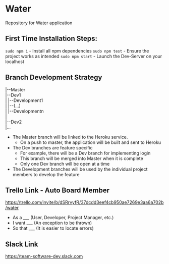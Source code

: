 # Water
Repository for Water application

## First Time Installation Steps:
`sudo npm i`        - Install all npm dependencies
`sudo npm test`     - Ensure the project works as intended
`sudo npm start`    - Launch the Dev-Server on your localhost

## Branch Development Strategy
|--Master  
	|--Dev1  
	|	|--Development1  
	|	|--(...)  
	|	|--Developmentn  
	|  
	|--Dev2  
		|...  

* The Master branch will be linked to the Heroku service.
	* On a push to master, the application will be built and sent to Heroku
* The Dev branches are feature specific
	* For example, there will be a Dev branch for implementing login
	* This branch will be merged into Master when it is complete
	* Only one Dev branch will be open at a time
* The Development branches will be used by the individual project members to develop the feature

## Trello Link - Auto Board Member
https://trello.com/invite/b/dSRrvyfR/37dcdd3eef4cb950ae7269e3aa6a702b/water
* As a ___ 		(User, Developer, Project Manager, etc.)
* I want ___	(An exception to be thrown)
* So that ___	(It is easier to locate errors)

## Slack Link
https://team-software-dev.slack.com